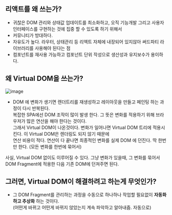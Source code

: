 ## 리액트를 왜 쓰는가?
- 귀찮은 DOM 관리와 상태값 업데이트를 최소화하고, 오직 기능개발 그리고 사용자 인터페이스를 구현하는 것에 집중 할 수 있도록 하기 위해서
- 커뮤니티가 방대하다.
- 자유도가 높다. 라우터, 상태관리 등 리액트 자체에 내장되어 있지않아 써드파티 라이브러리를 사용해야 된다는 점
- 컴포넌트를 재사용 가능하고 컴포넌트 단위 작성으로 생산성과 유지보수가 용이하다.

## 왜 Virtual DOM을 쓰는가?
![image](https://user-images.githubusercontent.com/43921054/108168505-c4e02d80-713a-11eb-9c5a-b3827ec570e0.png)
- DOM 에 변화가 생기면 렌더트리를 재생성하고 레이아웃을 만들고 페인팅 하는 과정이 다시 반복된다.   
복잡한 SPA에선 DOM 조작이 많이 발생 한다. 그 뜻은 변화를 적용하기 위해 브라우저가 많은 연산을 해야 한다는 것이다.   
그래서 Virtual DOM이 나온것이다. 변화가 일어나면 Virtual DOM 트리에 적용시킨다. 이 Virtual DOM은 렌더링도 되지 않기 때문에   
연산 비용이 적다. 연산이 다 끝나면 최종적인 변화를 실제 DOM 에 던진다. 딱 한번만 한다. (모든 변화를 한번에 묶어서)   

사실, Virtual DOM 없이도 이루어질 수 있다. 그냥 변화가 있을때, 그 변화를 묶어서 DOM Fragment에 적용한 다음 기존 DOM에 던져주면 된다.

## 그러면, Virtual DOM이 해결하려고 하는게 무엇인가?
- 그 DOM Fragment를 관리하는 과정을 수동으로 하나하나 작업할 필요없이 **자동화하고 추상화** 하는 것이다.   
(어떤게 바뀌고 어떤게 바뀌지 않았는지 계속 파악하고 알아내줌. 자동으로)
